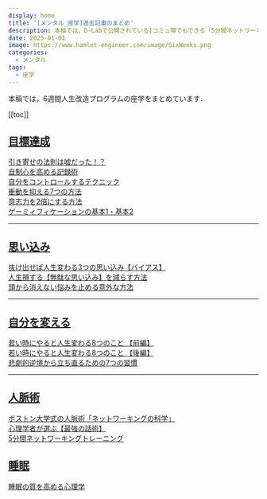 ```yaml
---
display: home
title: '[メンタル_座学]過去記事のまとめ'
description: 本稿では，D-Labで公開されている[コミュ障でもできる「5分間ネットワーキングトレーニング」](https://daigovideolab.jp/play/1525704925)について，整理します．
date: 2025-01-01
image: https://www.hamlet-engineer.com/image/SixWeeks.png
categories: 
  - メンタル
tags:
  - 座学
---
```


本稿では，6週間人生改造プログラムの座学をまとめています．

<!-- more -->



[[toc]]

## <u>目標達成</u>
[引き寄せの法則は嘘だった！？](/mental/mental_care_001.html)<br>
[自制心を高める記録術](/mental/SixWeeks02_study.html)<br>
[自分をコントロールするテクニック](/mental/SixWeeks11_study.html)<br>
[衝動を抑える7つの方法](/mental/SixWeeks12_study.html)<br>
[意志力を2倍にする方法](/mental/SixWeeks13_study.html)<br>
[ゲーミィフィケーションの基本1・基本2](/mental/SixWeeks16_study.html)<br>


***

## <u>思い込み</u>
[抜け出せば人生変わる3つの思い込み【バイアス】](/mental/SixWeeks04_study.html)<br>
[人生損する【無駄な思い込み】を減らす方法](/mental/SixWeeks05_study.html)<br>
[頭から消えない悩みを止める意外な方法](/mental/SixWeeks06_study.html)<br>

***

## <u>自分を変える</u>
[若い時にやると人生変わる8つのこと 【前編】](/mental/SixWeeks07_study.html)<br>
[若い時にやると人生変わる8つのこと 【後編】](/mental/SixWeeks08_study.html)<br>
[悲劇的逆境から立ち直るための7つの習慣](/mental/SixWeeks14_study.html)<br>

***

## <u>人脈術</u>
[ボストン大学式の人脈術「ネットワーキングの科学」](/mental/SixWeeks09_study.html)<br>
[心理学者が選ぶ【最強の話術】](/mental/SixWeeks09_study2.html)<br>
[5分間ネットワーキングトレーニング](/mental/SixWeeks10_study.html)<br>

## <u>睡眠</u>
[睡眠の質を高める心理学](/mental/SixWeeks03_study.html)<br>

<ClientOnly>
  <CallInArticleAdsense />
</ClientOnly>